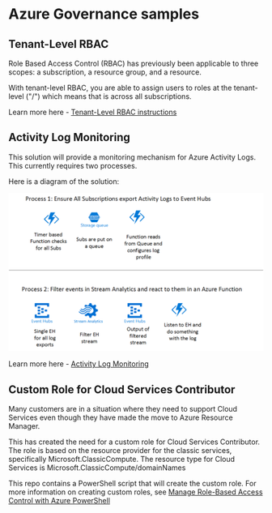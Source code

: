 # Azure Governance samples #


## Tenant-Level RBAC ##

Role Based Access Control (RBAC) has previously been applicable to three scopes: a subscription, a resource group, and a resource. 

With tenant-level RBAC, you are able to assign users to roles at the tenant-level ("/") which means that is across all subscriptions. 

Learn more here - [Tenant-Level RBAC instructions](tenant-level-rbac.md)


## Activity Log Monitoring ##

This solution will provide a monitoring mechanism for Azure Activity Logs. This currently requires two processes. 

Here is a diagram of the solution: 



![Activity Log Monitoring Processes][1]


Learn more here - [Activity Log Monitoring](activity-log-monitoring/readme.md)




## Custom Role for Cloud Services Contributor ##

Many customers are in a situation where they need to support Cloud Services even though they have made the move to Azure Resource Manager. 

This has created the need for a custom role for Cloud Services Contributor. The role is based on the resource provider for the classic services, specifically Microsoft.ClassicCompute. The resource type for Cloud Services is Microsoft.ClassicCompute/domainNames

This repo contains a PowerShell script that will create the custom role. For more information on creating custom roles, see [Manage Role-Based Access Control with Azure PowerShell](https://docs.microsoft.com/en-us/azure/active-directory/role-based-access-control-manage-access-powershell)


<!--Image references-->
[1]: ./alog-monitor-processes.png